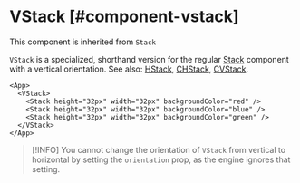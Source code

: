 # VStack [#component-vstack]

This component is inherited from `Stack`

`VStack` is a specialized, shorthand version for the regular [Stack](./Stack) component with a vertical orientation.
See also: [HStack](./HStack.mdx), [CHStack](./CHStack.mdx), [CVStack](./CVStack.mdx).

```xmlui-pg copy display name="Example: VStack"
<App>
  <VStack>
    <Stack height="32px" width="32px" backgroundColor="red" />
    <Stack height="32px" width="32px" backgroundColor="blue" />
    <Stack height="32px" width="32px" backgroundColor="green" />
  </VStack>
</App>
```

>[!INFO]
> You cannot change the orientation of `VStack` from vertical to horizontal by setting the `orientation` prop, as the engine ignores that setting.


